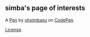simba's page of interests
-------------------------


A [Pen](https://codepen.io/ohsimbasu/pen/poZOJZM) by [ohsimbasu](https://codepen.io/ohsimbasu) on [CodePen](https://codepen.io).

[License](https://codepen.io/license/pen/poZOJZM).
